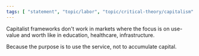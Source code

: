 ```yaml
---
tags: [ "statement", "topic/labor", "topic/critical-theory/capitalism" ]
---
```

Capitalist frameworks don't work in markets where the focus is on use-value and worth like in education, healthcare, infrastructure.

Because the purpose is to use the service, not to accumulate capital.